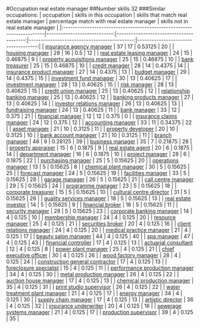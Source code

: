 #Occupation real estate manager
##Number skills 32
###Similar occupations:
| occupation                                                            |   skills in this occupation |   skills that match real estate manager |   percentage match with real estate manager |   skills not in real estate manager |
|:----------------------------------------------------------------------|----------------------------:|----------------------------------------:|--------------------------------------------:|------------------------------------:|
| [insurance agency manager](insurance_agency_manager.md)               |                          37 |                                      17 |                                     0.53125 |                                  20 |
| [housing manager](housing_manager.md)                                 |                          28 |                                      16 |                                     0.5     |                                  12 |
| [real estate leasing manager](real_estate_leasing_manager.md)         |                          24 |                                      15 |                                     0.46875 |                                   9 |
| [property acquisitions manager](property_acquisitions_manager.md)     |                          25 |                                      15 |                                     0.46875 |                                  10 |
| [bank treasurer](bank_treasurer.md)                                   |                          25 |                                      15 |                                     0.46875 |                                  10 |
| [credit manager](credit_manager.md)                                   |                          28 |                                      14 |                                     0.4375  |                                  14 |
| [insurance product manager](insurance_product_manager.md)             |                          27 |                                      14 |                                     0.4375  |                                  13 |
| [budget manager](budget_manager.md)                                   |                          29 |                                      14 |                                     0.4375  |                                  15 |
| [investment fund manager](investment_fund_manager.md)                 |                          30 |                                      13 |                                     0.40625 |                                  17 |
| [investment manager](investment_manager.md)                           |                          28 |                                      13 |                                     0.40625 |                                  15 |
| [risk manager](risk_manager.md)                                       |                          28 |                                      13 |                                     0.40625 |                                  15 |
| [credit union manager](credit_union_manager.md)                       |                          25 |                                      13 |                                     0.40625 |                                  12 |
| [relationship banking manager](relationship_banking_manager.md)       |                          25 |                                      13 |                                     0.40625 |                                  12 |
| [banking products manager](banking_products_manager.md)               |                          27 |                                      13 |                                     0.40625 |                                  14 |
| [investor relations manager](investor_relations_manager.md)           |                          26 |                                      13 |                                     0.40625 |                                  13 |
| [fundraising manager](fundraising_manager.md)                         |                          24 |                                      13 |                                     0.40625 |                                  11 |
| [bank manager](bank_manager.md)                                       |                          33 |                                      12 |                                     0.375   |                                  21 |
| [financial manager](financial_manager.md)                             |                          12 |                                      12 |                                     0.375   |                                   0 |
| [insurance claims manager](insurance_claims_manager.md)               |                          24 |                                      12 |                                     0.375   |                                  12 |
| [accounting manager](accounting_manager.md)                           |                          33 |                                      11 |                                     0.34375 |                                  22 |
| [asset manager](asset_manager.md)                                     |                          21 |                                      10 |                                     0.3125  |                                  11 |
| [property developer](property_developer.md)                           |                          20 |                                      10 |                                     0.3125  |                                  10 |
| [bank account manager](bank_account_manager.md)                       |                          21 |                                      10 |                                     0.3125  |                                  11 |
| [branch manager](branch_manager.md)                                   |                          48 |                                       9 |                                     0.28125 |                                  39 |
| [business manager](business_manager.md)                               |                          35 |                                       7 |                                     0.21875 |                                  28 |
| [property appraiser](property_appraiser.md)                           |                          15 |                                       6 |                                     0.1875  |                                   9 |
| [real estate agent](real_estate_agent.md)                             |                          20 |                                       6 |                                     0.1875  |                                  14 |
| [department manager](department_manager.md)                           |                          16 |                                       6 |                                     0.1875  |                                  10 |
| [project manager](project_manager.md)                                 |                          28 |                                       6 |                                     0.1875  |                                  22 |
| [purchasing manager](purchasing_manager.md)                           |                          25 |                                       5 |                                     0.15625 |                                  20 |
| [operations manager](operations_manager.md)                           |                          13 |                                       5 |                                     0.15625 |                                   8 |
| [chemical plant manager](chemical_plant_manager.md)                   |                          30 |                                       5 |                                     0.15625 |                                  25 |
| [forecast manager](forecast_manager.md)                               |                          24 |                                       5 |                                     0.15625 |                                  19 |
| [facilities manager](facilities_manager.md)                           |                          33 |                                       5 |                                     0.15625 |                                  28 |
| [garage manager](garage_manager.md)                                   |                          26 |                                       5 |                                     0.15625 |                                  21 |
| [call centre manager](call_centre_manager.md)                         |                          29 |                                       5 |                                     0.15625 |                                  24 |
| [programme manager](programme_manager.md)                             |                          23 |                                       5 |                                     0.15625 |                                  18 |
| [corporate treasurer](corporate_treasurer.md)                         |                          15 |                                       5 |                                     0.15625 |                                  10 |
| [cultural centre director](cultural_centre_director.md)               |                          31 |                                       5 |                                     0.15625 |                                  26 |
| [quality services manager](quality_services_manager.md)               |                          18 |                                       5 |                                     0.15625 |                                  13 |
| [real estate investor](real_estate_investor.md)                       |                          14 |                                       5 |                                     0.15625 |                                   9 |
| [financial broker](financial_broker.md)                               |                          16 |                                       5 |                                     0.15625 |                                  11 |
| [security manager](security_manager.md)                               |                          28 |                                       5 |                                     0.15625 |                                  23 |
| [corporate banking manager](corporate_banking_manager.md)             |                          14 |                                       4 |                                     0.125   |                                  10 |
| [membership manager](membership_manager.md)                           |                          24 |                                       4 |                                     0.125   |                                  20 |
| [resource manager](resource_manager.md)                               |                          25 |                                       4 |                                     0.125   |                                  21 |
| [securities broker](securities_broker.md)                             |                          20 |                                       4 |                                     0.125   |                                  16 |
| [client relations manager](client_relations_manager.md)               |                          24 |                                       4 |                                     0.125   |                                  20 |
| [medical practice manager](medical_practice_manager.md)               |                          21 |                                       4 |                                     0.125   |                                  17 |
| [beauty salon manager](beauty_salon_manager.md)                       |                          44 |                                       4 |                                     0.125   |                                  40 |
| [spa manager](spa_manager.md)                                         |                          47 |                                       4 |                                     0.125   |                                  43 |
| [financial controller](financial_controller.md)                       |                          17 |                                       4 |                                     0.125   |                                  13 |
| [actuarial consultant](actuarial_consultant.md)                       |                          12 |                                       4 |                                     0.125   |                                   8 |
| [power plant manager](power_plant_manager.md)                         |                          25 |                                       4 |                                     0.125   |                                  21 |
| [chief executive officer](chief_executive_officer.md)                 |                          30 |                                       4 |                                     0.125   |                                  26 |
| [wood factory manager](wood_factory_manager.md)                       |                          28 |                                       4 |                                     0.125   |                                  24 |
| [construction general contractor](construction_general_contractor.md) |                          17 |                                       4 |                                     0.125   |                                  13 |
| [foreclosure specialist](foreclosure_specialist.md)                   |                          15 |                                       4 |                                     0.125   |                                  11 |
| [performance production manager](performance_production_manager.md)   |                          34 |                                       4 |                                     0.125   |                                  30 |
| [metal production manager](metal_production_manager.md)               |                          26 |                                       4 |                                     0.125   |                                  22 |
| [auction house manager](auction_house_manager.md)                     |                          17 |                                       4 |                                     0.125   |                                  13 |
| [chemical production manager](chemical_production_manager.md)         |                          35 |                                       4 |                                     0.125   |                                  31 |
| [print studio supervisor](print_studio_supervisor.md)                 |                          26 |                                       4 |                                     0.125   |                                  22 |
| [water treatment plant manager](water_treatment_plant_manager.md)     |                          21 |                                       4 |                                     0.125   |                                  17 |
| [energy manager](energy_manager.md)                                   |                          34 |                                       4 |                                     0.125   |                                  30 |
| [supply chain manager](supply_chain_manager.md)                       |                          17 |                                       4 |                                     0.125   |                                  13 |
| [artistic director](artistic_director.md)                             |                          36 |                                       4 |                                     0.125   |                                  32 |
| [insurance underwriter](insurance_underwriter.md)                     |                          20 |                                       4 |                                     0.125   |                                  16 |
| [sewerage systems manager](sewerage_systems_manager.md)               |                          21 |                                       4 |                                     0.125   |                                  17 |
| [production supervisor](production_supervisor.md)                     |                          39 |                                       4 |                                     0.125   |                                  35 |
